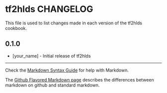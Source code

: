 tf2hlds CHANGELOG
=================

This file is used to list changes made in each version of the tf2hlds cookbook.

0.1.0
-----
- [your_name] - Initial release of tf2hlds

- - -
Check the [Markdown Syntax Guide](http://daringfireball.net/projects/markdown/syntax) for help with Markdown.

The [Github Flavored Markdown page](http://github.github.com/github-flavored-markdown/) describes the differences between markdown on github and standard markdown.
